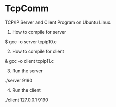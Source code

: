 # TcpComm
TCP/IP Server and Client Program on Ubuntu Linux.

1. How to compile for server

  $ gcc -o server tcpip10.c
  
  2. How to compile for client
  
   & gcc -o client tcpip11.c
    
   3. Run the server 
   
   ./server 9190
    
   4. Run the client 
   
   ./client 127.0.0.1 9190
